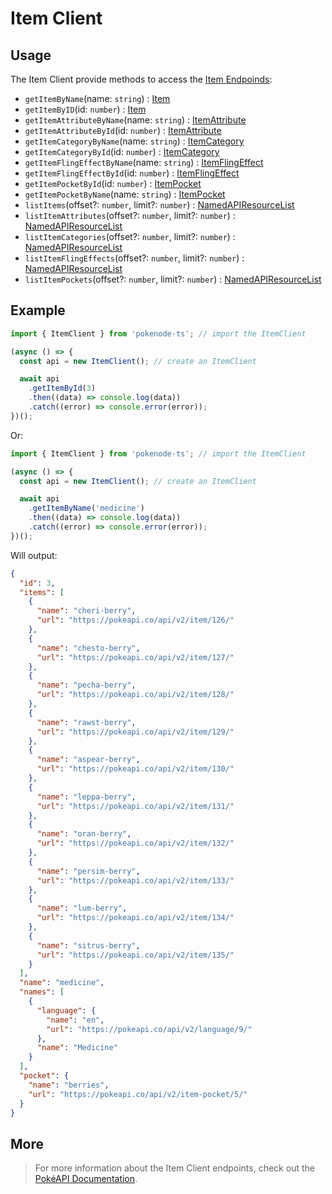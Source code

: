 # Item Client

## Usage

The Item Client provide methods to access the [Item Endpoinds](https://pokeapi.co/docs/v2#items-section):

- `getItemByName`(name: `string`) : [Item](/docs/typings/item-typings#item)
- `getItemByID`(id: `number`) : [Item](/docs/typings/item-typings#item)
- `getItemAttributeByName`(name: `string`) : [ItemAttribute](/docs/typings/item-typings#item-attribute)
- `getItemAttributeById`(id: `number`) : [ItemAttribute](/docs/typings/item-typings#item-attribute)
- `getItemCategoryByName`(name: `string`) : [ItemCategory](/docs/typings/item-typings#item-category)
- `getItemCategoryById`(id: `number`) : [ItemCategory](/docs/typings/item-typings#item-category)
- `getItemFlingEffectByName`(name: `string`) : [ItemFlingEffect](/docs/typings/item-typings#item-fling-effect)
- `getItemFlingEffectById`(id: `number`) : [ItemFlingEffect](/docs/typings/item-typings#item-fling-effect)
- `getItemPocketById`(id: `number`) : [ItemPocket](/docs/typings/item-typings#item-pocket)
- `getItemPocketByName`(name: `string`) : [ItemPocket](/docs/typings/item-typings#item-pocket)
- `listItems`(offset?: `number`, limit?: `number`) : [NamedAPIResourceList](/docs/typings/common-typings#named-api-resource-list)
- `listItemAttributes`(offset?: `number`, limit?: `number`) : [NamedAPIResourceList](/docs/typings/common-typings#named-api-resource-list)
- `listItemCategories`(offset?: `number`, limit?: `number`) : [NamedAPIResourceList](/docs/typings/common-typings#named-api-resource-list)
- `listItemFlingEffects`(offset?: `number`, limit?: `number`) : [NamedAPIResourceList](/docs/typings/common-typings#named-api-resource-list)
- `listItemPockets`(offset?: `number`, limit?: `number`) : [NamedAPIResourceList](/docs/typings/common-typings#named-api-resource-list)

## Example

```js
import { ItemClient } from 'pokenode-ts'; // import the ItemClient

(async () => {
  const api = new ItemClient(); // create an ItemClient

  await api
    .getItemById(3)
    .then((data) => console.log(data))
    .catch((error) => console.error(error));
})();
```

Or:

```js
import { ItemClient } from 'pokenode-ts'; // import the ItemClient

(async () => {
  const api = new ItemClient(); // create an ItemClient

  await api
    .getItemByName('medicine')
    .then((data) => console.log(data))
    .catch((error) => console.error(error));
})();
```

Will output:

```json
{
  "id": 3,
  "items": [
    {
      "name": "cheri-berry",
      "url": "https://pokeapi.co/api/v2/item/126/"
    },
    {
      "name": "chesto-berry",
      "url": "https://pokeapi.co/api/v2/item/127/"
    },
    {
      "name": "pecha-berry",
      "url": "https://pokeapi.co/api/v2/item/128/"
    },
    {
      "name": "rawst-berry",
      "url": "https://pokeapi.co/api/v2/item/129/"
    },
    {
      "name": "aspear-berry",
      "url": "https://pokeapi.co/api/v2/item/130/"
    },
    {
      "name": "leppa-berry",
      "url": "https://pokeapi.co/api/v2/item/131/"
    },
    {
      "name": "oran-berry",
      "url": "https://pokeapi.co/api/v2/item/132/"
    },
    {
      "name": "persim-berry",
      "url": "https://pokeapi.co/api/v2/item/133/"
    },
    {
      "name": "lum-berry",
      "url": "https://pokeapi.co/api/v2/item/134/"
    },
    {
      "name": "sitrus-berry",
      "url": "https://pokeapi.co/api/v2/item/135/"
    }
  ],
  "name": "medicine",
  "names": [
    {
      "language": {
        "name": "en",
        "url": "https://pokeapi.co/api/v2/language/9/"
      },
      "name": "Medicine"
    }
  ],
  "pocket": {
    "name": "berries",
    "url": "https://pokeapi.co/api/v2/item-pocket/5/"
  }
}
```

## More

> For more information about the Item Client endpoints, check out the [PokéAPI Documentation](https://pokeapi.co/docs/v2#items-section).
